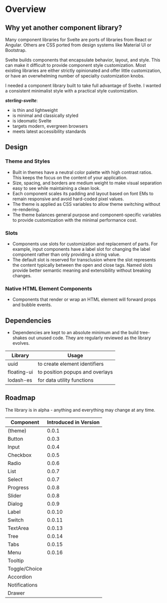 # Overview

## Why yet another component library?

Many component libraries for Svelte are ports of libraries from React or Angular.
Others are CSS ported from design systems like Material UI or Bootstrap.

Svelte builds components that encapsulate behavior, layout, and style.
This can make it difficult to provide component style customization.
Most existing libraries are either strictly opinionated and offer little customization,
or have an overwhelming number of specialty customization knobs.

I needed a component library built to take full advantage of Svelte.
I wanted a consistent minimalist style with a practical style customization.

**_sterling-svelte_**:

- is thin and lightweight
- is minimal and classically styled
- is ideomatic Svelte
- targets modern, evergreen browsers
- meets latest accessibility standards

## Design

### Theme and Styles

- Built in themes have a neutral color palette with high contrast ratios.
  This keeps the focus on the content of your application.
- Size, spacing, and borders are medium weight to make visual separation easy to see while maintaining a clean look.
- Each component scales its padding and layout based on font EMs to remain responsive and avoid hard-coded pixel values.
- The theme is applied as CSS variables to allow theme switching without re-rendering.
- The theme balances general purpose and component-specific variables to provide customization with the minimal performance cost.

### Slots

- Components use slots for customization and replacement of parts.
  For example, input components have a label slot for changing the label component rather than only providing a string value.
- The default slot is reserved for transclusion where the slot represents the content typically between the open and close tags.
  Named slots provide better semantic meaning and extensibility without breaking changes.

### Native HTML Element Components

- Components that render or wrap an HTML element will forward props and bubble events.

## Dependencies

- Dependencies are kept to an absolute minimum and the build tree-shakes out unused code.
  They are regularly reviewed as the library evolves.

| Library     | Usage                           |
| ----------- | ------------------------------- |
| uuid        | to create element identifiers   |
| floating-ui | to position popups and overlays |
| lodash-es   | for data utility functions      |

## Roadmap

The library is in alpha - anything and everything may change at any time.

| Component     | Introduced in Version |
| ------------- | --------------------- |
| (theme)       | 0.0.1                 |
| Button        | 0.0.3                 |
| Input         | 0.0.4                 |
| Checkbox      | 0.0.5                 |
| Radio         | 0.0.6                 |
| List          | 0.0.7                 |
| Select        | 0.0.7                 |
| Progress      | 0.0.8                 |
| Slider        | 0.0.8                 |
| Dialog        | 0.0.9                 |
| Label         | 0.0.10                |
| Switch        | 0.0.11                |
| TextArea      | 0.0.13                |
| Tree          | 0.0.14                |
| Tabs          | 0.0.15                |
| Menu          | 0.0.16                |
| Tooltip       |                       |
| Toggle/Choice |                       |
| Accordion     |                       |
| Notifications |                       |
| Drawer        |                       |
